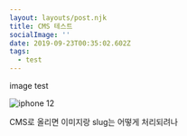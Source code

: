 ```yaml
---
layout: layouts/post.njk
title: CMS 테스트
socialImage: ''
date: 2019-09-23T00:35:02.602Z
tags:
  - test
---
```

image test

![](/images/3c7736b36d0b04.jpeg "iphone 12")



CMS로 올리면 이미지랑 slug는 어떻게 처리되려나
